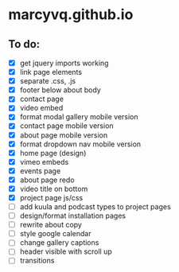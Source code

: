 # marcyvq.github.io

## To do:
- [x] get jquery imports working
- [x] link page elements
- [x] separate .css, .js
- [x] footer below about body
- [x] contact page
- [x] video embed
- [x] format modal gallery mobile version
- [x] contact page mobile version
- [x] about page mobile version
- [x] format dropdown nav mobile version
- [x] home page (design)
- [x] vimeo embeds
- [x] events page
- [x] about page redo
- [x] video title on bottom
- [x] project page js/css
- [ ] add kuula and podcast types to project pages
- [ ] design/format installation pages
- [ ] rewrite about copy
- [ ] style google calendar
- [ ] change gallery captions
- [ ] header visible with scroll up
- [ ] transitions
